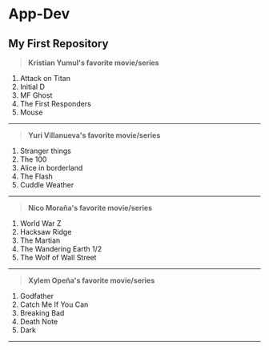 # App-Dev
My First Repository
-------------------------------------------------
> **Kristian Yumul's favorite movie/series**
1. Attack on Titan
2. Initial D
3. MF Ghost
4. The First Responders
5. Mouse
-------------------------------------------------  
> **Yuri Villanueva's favorite movie/series**
1. Stranger things
2. The 100
3. Alice in borderland
4. The Flash
5. Cuddle Weather
-------------------------------------------------
>  **Nico Moraña's favorite movie/series**
1. World War Z
2. Hacksaw Ridge
3. The Martian
4. The Wandering Earth 1/2
5. The Wolf of Wall Street
------------------------------------------------- 
> **Xylem Opeña's favorite movie/series**
1. Godfather
2. Catch Me If You Can
3. Breaking Bad
4. Death Note
5. Dark
-------------------------------------------------
